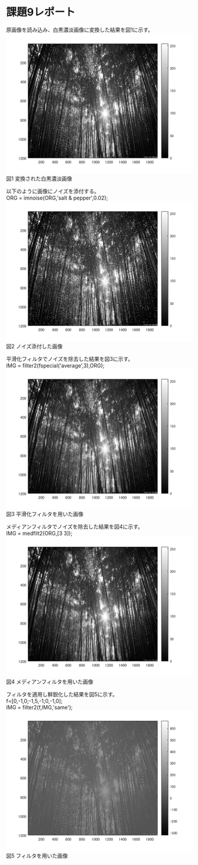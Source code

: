 # 課題9レポート
原画像を読み込み、白黒濃淡画像に変換した結果を図1に示す。
![原画像](https://github.com/r-takano/lecture_image_processing/blob/master/picture/kadai9/kadai9_1.png)  
図1 変換された白黒濃淡画像

以下のように画像にノイズを添付する。  
ORG = imnoise(ORG,'salt & pepper',0.02);
![原画像](https://github.com/r-takano/lecture_image_processing/blob/master/picture/kadai9/kadai9_2.png)  
図2 ノイズ添付した画像

平滑化フィルタでノイズを除去した結果を図3に示す。  
IMG = filter2(fspecial('average',3),ORG);
![原画像](https://github.com/r-takano/lecture_image_processing/blob/master/picture/kadai9/kadai9_3.png)  
図3 平滑化フィルタを用いた画像

メディアンフィルタでノイズを除去した結果を図4に示す。  
IMG = medfilt2(ORG,[3 3]);  
![原画像](https://github.com/r-takano/lecture_image_processing/blob/master/picture/kadai9/kadai9_4.png)  
図4 メディアンフィルタを用いた画像

フィルタを適用し鮮鋭化した結果を図5に示す。  
f=[0,-1,0;-1,5,-1;0,-1,0];  
IMG = filter2(f,IMG,'same');  
![原画像](https://github.com/r-takano/lecture_image_processing/blob/master/picture/kadai9/kadai9_5.png)  
図5 フィルタを用いた画像
